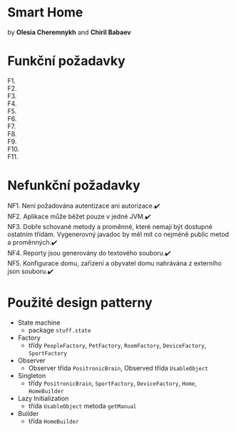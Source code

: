 # Smart Home
by **Olesia Cheremnykh** and **Chiril Babaev**

# Funkční požadavky
F1. 
<br>
F2. 
<br>
F3. 
<br>
F4. 
<br>
F5. 
<br>
F6. 
<br>
F7. 
<br>
F8. 
<br>
F9. 
<br>
F10.
<br> 
F11. 
# Nefunkční požadavky
NF1.	Není požadována autentizace ani autorizace.✔️
<br>
NF2.	Aplikace může běžet pouze v jedné JVM.✔️
<br> 
NF3.	Dobře schované metody a proměnné, které nemají být dostupné ostatním třídám. Vygenerovný javadoc by měl mít co nejméně public metod a proměnných.✔️
<br> 
NF4. 	Reporty jsou generovány do textového souboru.✔️
<br> 
NF5. 	Konfigurace domu, zařízení a obyvatel domu nahrávána z externího json souboru.✔️
# Použité design patterny

- 	State machine
    - package `stuff.state`
- 	Factory
    - třídy `PeopleFactory`, `PetFactory`, `RoomFactory`, `DeviceFactory`, `SportFactory`
-   Observer
    - Observer třída `PositronicBrain`, Observed třída `UsableObject`
-   Singleton
    - třídy `PositronicBrain`, `SportFactory`, `DeviceFactory`, `Home`, `HomeBuilder`
- 	Lazy Initialization
    -  třída `UsableObject` metoda `getManual`
-   Builder 
    - třída `HomeBuilder`
